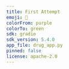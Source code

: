 ```yaml
---
title: First Attempt
emoji: 💊
colorFrom: purple
colorTo: green
sdk: gradio
sdk_version: 5.4.0
app_file: drug_app.py
pinned: false
license: apache-2.0
---
```

